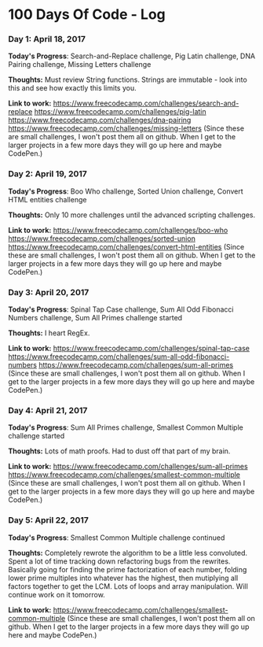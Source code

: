 # 100 Days Of Code - Log

### Day 1: April 18, 2017

**Today's Progress**: Search-and-Replace challenge, Pig Latin challenge, DNA Pairing challenge, Missing Letters challenge

**Thoughts:** Must review String functions. Strings are immutable - look into this and see how exactly this limits you.

**Link to work:** 
https://www.freecodecamp.com/challenges/search-and-replace
https://www.freecodecamp.com/challenges/pig-latin
https://www.freecodecamp.com/challenges/dna-pairing
https://www.freecodecamp.com/challenges/missing-letters
(Since these are small challenges, I won't post them all on github. When I get to the larger projects in a few more days they will go up here and maybe CodePen.)

### Day 2: April 19, 2017

**Today's Progress**: Boo Who challenge, Sorted Union challenge, Convert HTML entities challenge

**Thoughts:** Only 10 more challenges until the advanced scripting challenges.

**Link to work:** 
https://www.freecodecamp.com/challenges/boo-who
https://www.freecodecamp.com/challenges/sorted-union
https://www.freecodecamp.com/challenges/convert-html-entities
(Since these are small challenges, I won't post them all on github. When I get to the larger projects in a few more days they will go up here and maybe CodePen.)

### Day 3: April 20, 2017

**Today's Progress**: Spinal Tap Case challenge, Sum All Odd Fibonacci Numbers challenge, Sum All Primes challenge started

**Thoughts:** I heart RegEx.

**Link to work:** 
https://www.freecodecamp.com/challenges/spinal-tap-case
https://www.freecodecamp.com/challenges/sum-all-odd-fibonacci-numbers
https://www.freecodecamp.com/challenges/sum-all-primes
(Since these are small challenges, I won't post them all on github. When I get to the larger projects in a few more days they will go up here and maybe CodePen.)

### Day 4: April 21, 2017

**Today's Progress**: Sum All Primes challenge, Smallest Common Multiple challenge started

**Thoughts:** Lots of math proofs. Had to dust off that part of my brain.

**Link to work:** 
https://www.freecodecamp.com/challenges/sum-all-primes
https://www.freecodecamp.com/challenges/smallest-common-multiple
(Since these are small challenges, I won't post them all on github. When I get to the larger projects in a few more days they will go up here and maybe CodePen.)

### Day 5: April 22, 2017

**Today's Progress**: Smallest Common Multiple challenge continued

**Thoughts:** Completely rewrote the algorithm to be a little less convoluted. Spent a lot of time tracking down refactoring bugs from the rewrites. Basically going for finding the prime factorization of each number, folding lower prime multiples into whatever has the highest, then mutiplying all factors together to get the LCM. Lots of loops and array manipulation. Will continue work on it tomorrow.

**Link to work:** 
https://www.freecodecamp.com/challenges/smallest-common-multiple
(Since these are small challenges, I won't post them all on github. When I get to the larger projects in a few more days they will go up here and maybe CodePen.)
